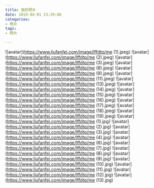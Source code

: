 ```yaml
---
title: 我的照片
date: 2019-04-01 23:29:08
categories:
- 照片
tags:
- 照片

---
```

![avatar](https://www.liufanfei.com/image/lffdtp/me (1).jpeg)
![avatar](https://www.liufanfei.com/image/lffdtp/me (2).jpeg)
![avatar](https://www.liufanfei.com/image/lffdtp/me (3).jpeg)
![avatar](https://www.liufanfei.com/image/lffdtp/me (8).jpeg)
![avatar](https://www.liufanfei.com/image/lffdtp/me (9).jpeg)
![avatar](https://www.liufanfei.com/image/lffdtp/me (11).jpeg)
![avatar](https://www.liufanfei.com/image/lffdtp/me (13).jpeg)
![avatar](https://www.liufanfei.com/image/lffdtp/me (14).jpeg)
![avatar](https://www.liufanfei.com/image/lffdtp/me (15).jpeg)
![avatar](https://www.liufanfei.com/image/lffdtp/me (16).jpeg)
![avatar](https://www.liufanfei.com/image/lffdtp/me (17).jpeg)
![avatar](https://www.liufanfei.com/image/lffdtp/me (18).jpeg)
![avatar](https://www.liufanfei.com/image/lffdtp/me (19).jpeg)
![avatar](https://www.liufanfei.com/image/lffdtp/me (1).jpg)
![avatar](https://www.liufanfei.com/image/lffdtp/me (2).jpg)
![avatar](https://www.liufanfei.com/image/lffdtp/me (3).jpg)
![avatar](https://www.liufanfei.com/image/lffdtp/me (4).jpg)
![avatar](https://www.liufanfei.com/image/lffdtp/me (6).jpg)
![avatar](https://www.liufanfei.com/image/lffdtp/me (7).jpg)
![avatar](https://www.liufanfei.com/image/lffdtp/me (8).jpg)
![avatar](https://www.liufanfei.com/image/lffdtp/me (9).jpg)
![avatar](https://www.liufanfei.com/image/lffdtp/me (10).jpg)
![avatar](https://www.liufanfei.com/image/lffdtp/me (11).jpg)
![avatar](https://www.liufanfei.com/image/lffdtp/me (12).jpg)
![avatar](https://www.liufanfei.com/image/lffdtp/me (13).jpg)